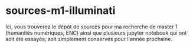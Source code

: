 # sources-m1-illuminati
Ici, vous trouverez le dépôt de sources pour ma recherche de master 1 (humanités numériques, ENC) ainsi que plusieurs jupyter notebook qui ont soit été essayés, soit simplement conservés pour l'année prochaine. 

